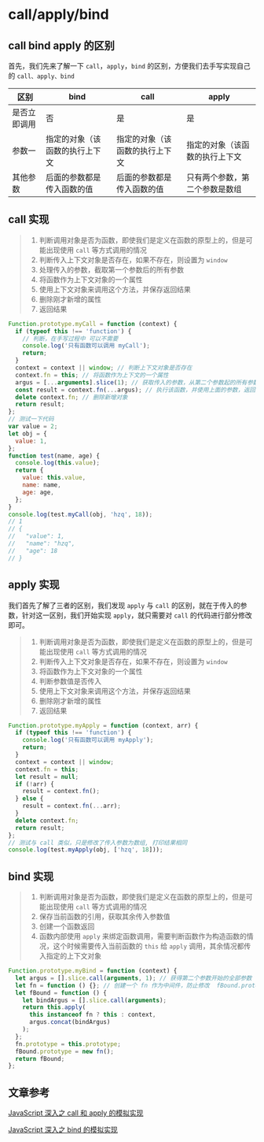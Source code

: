 # call/apply/bind

## call bind apply 的区别

首先，我们先来了解一下 `call`，`apply`，`bind` 的区别，方便我们去手写实现自己的 `call、apply、bind`

| 区别         | bind                           | call                           | apply                          |
| ------------ | ------------------------------ | ------------------------------ | ------------------------------ |
| 是否立即调用 | 否                             | 是                             | 是                             |
| 参数一       | 指定的对象（该函数的执行上下文 | 指定的对象（该函数的执行上下文 | 指定的对象（该函数的执行上下文 |
| 其他参数     | 后面的参数都是传入函数的值     | 后面的参数都是传入函数的值     | 只有两个参数，第二个参数是数组 |

## call 实现

> 1. 判断调用对象是否为函数，即使我们是定义在函数的原型上的，但是可能出现使用 `call` 等方式调用的情况
> 2. 判断传入上下文对象是否存在，如果不存在，则设置为 `window`
> 3. 处理传入的参数，截取第一个参数后的所有参数
> 4. 将函数作为上下文对象的一个属性
> 5. 使用上下文对象来调用这个方法，并保存返回结果
> 6. 删除刚才新增的属性
> 7. 返回结果

```javascript
Function.prototype.myCall = function (context) {
  if (typeof this !== 'function') {
    // 判断，在手写过程中 可以不需要
    console.log('只有函数可以调用 myCall');
    return;
  }
  context = context || window; // 判断上下文对象是否存在
  context.fn = this; // 将函数作为上下文的一个属性
  argus = [...arguments].slice(1); // 获取传入的参数，从第二个参数起的所有参数
  const result = context.fn(...argus); // 执行该函数，并使用上面的参数，返回结果
  delete context.fn; // 删除新增对象
  return result;
};
// 测试一下代码
var value = 2;
let obj = {
  value: 1,
};
function test(name, age) {
  console.log(this.value);
  return {
    value: this.value,
    name: name,
    age: age,
  };
}
console.log(test.myCall(obj, 'hzq', 18));
// 1
// {
//   "value": 1,
//   "name": "hzq",
//   "age": 18
// }
```

## apply 实现

我们首先了解了三者的区别，我们发现 `apply` 与 `call` 的区别，就在于传入的参数，针对这一区别，我们开始实现 `apply`，就只需要对 `call` 的代码进行部分修改即可。

> 1. 判断调用对象是否为函数，即使我们是定义在函数的原型上的，但是可能出现使用 `call` 等方式调用的情况
> 2. 判断传入上下文对象是否存在，如果不存在，则设置为 `window`
> 3. 将函数作为上下文对象的一个属性
> 4. 判断参数值是否传入
> 5. 使用上下文对象来调用这个方法，并保存返回结果
> 6. 删除刚才新增的属性
> 7. 返回结果

```javascript
Function.prototype.myApply = function (context, arr) {
  if (typeof this !== 'function') {
    console.log('只有函数可以调用 myApply');
    return;
  }
  context = context || window;
  context.fn = this;
  let result = null;
  if (!arr) {
    result = context.fn();
  } else {
    result = context.fn(...arr);
  }
  delete context.fn;
  return result;
};
// 测试与 call 类似，只是修改了传入参数为数组, 打印结果相同
console.log(test.myApply(obj, ['hzq', 18]));
```

## bind 实现

> 1. 判断调用对象是否为函数，即使我们是定义在函数的原型上的，但是可能出现使用 `call` 等方式调用的情况
> 2. 保存当前函数的引用，获取其余传入参数值
> 3. 创建一个函数返回
> 4. 函数内部使用 `apply` 来绑定函数调用，需要判断函数作为构造函数的情况，这个时候需要传入当前函数的 `this` 给 `apply` 调用，其余情况都传入指定的上下文对象

```javascript
Function.prototype.myBind = function (context) {
  let argus = [].slice.call(arguments, 1); // 获得第二个参数开始的全部参数
  let fn = function () {}; // 创建一个 fn 作为中间件，防止修改  fBound.prototype 时，也会直接修改绑定函数的 prototype
  let fBound = function () {
    let bindArgus = [].slice.call(arguments);
    return this.apply(
      this instanceof fn ? this : context,
      argus.concat(bindArgus)
    );
  };
  fn.prototype = this.prototype;
  fBound.prototype = new fn();
  return fBound;
};
```

## 文章参考

[JavaScript 深入之 call 和 apply 的模拟实现](https://github.com/mqyqingfeng/Blog/issues/11)

[JavaScript 深入之 bind 的模拟实现](https://github.com/mqyqingfeng/Blog/issues/12)
